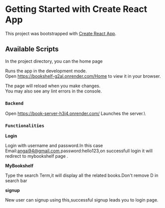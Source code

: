 # Getting Started with Create React App

This project was bootstrapped with [Create React App](https://github.com/facebook/create-react-app).

## Available Scripts

In the project directory, you can the home page

Runs the app in the development mode.\
Open https://bookshelf-g2al.onrender.com/Home to view it in your browser.

The page will reload when you make changes.\
You may also see any lint errors in the console.

### `Backend`
Open https://book-server-h3i4.onrender.com/
Launches the server.\

### `Functionalities`

**Login**

Login with username and password.In this case Email:angai94@gmail.com,password:hello123,on successfull login it will redirect to mybookshelf page .

**MyBookshelf**

Type the search Term,it will display all the related books.Don't remove D in search bar

**signup**

New user can signup using this,successful signup leads you to login page.
